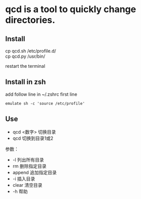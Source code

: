 qcd is a tool to quickly change directories. 
===
Install
---
cp qcd.sh /etc/profile.d/  
cp qcd.py /usr/bin/

restart the terminal 

Install in zsh
---
add follow line in ~/.zshrc first line
```
emulate sh -c 'source /etc/profile'
```

Use
---
- qcd <数字> 切换目录
- qcd 切换到目录1或2 

参数：

-  -l 列出所有目录 
-  rm <path> 删除指定目录 
-  append <path> 追加指定目录 
-  -i  <path> 插入目录 
-  clear 清空目录 
-  -h 帮助 
